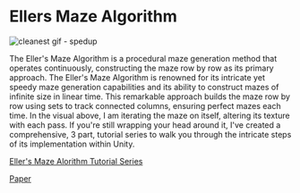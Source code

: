 # Ellers Maze Algorithm
 
![cleanest gif - spedup](https://github.com/jyblackshaw/Ellers-Maze-Algorithm/assets/68715353/fc4d5484-02a8-4b87-bfda-69407ded9ab9)


The Eller's Maze Algorithm is a procedural maze generation method that operates continuously, constructing the maze row by row as its primary approach. The Eller's Maze Algorithm is renowned for its intricate yet speedy maze generation capabilities and its ability to construct mazes of infinite size in linear time. This remarkable approach builds the maze row by row using sets to track connected columns, ensuring perfect mazes each time. In the visual above, I am iterating the maze on itself, altering its texture with each pass. If you're still wrapping your head around it, I've created a comprehensive, 3 part, tutorial series to walk you through the intricate steps of its implementation within Unity.


[Eller's Maze Alorithm Tutorial Series](https://youtube.com/playlist?list=PLOsqD8iK9BePx9knqt1Svmv40oawNZ1aa&si=NjGcBebdXNFb1YCv)

[Paper](http://www.neocomputer.org/projects/eller.html#:~:text=Eller's%20algorithm%20creates%20'perfect'%20mazes,to%20only%20a%20single%20row.)
